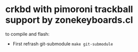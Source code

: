 
# crkbd with pimoroni trackball support by zonekeyboards.cl

to compile and flash:
* First refrash git-submodule
```make git-submodule```

